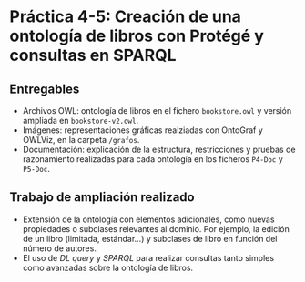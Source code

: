 # Práctica 4-5: Creación de una ontología de libros con Protégé y consultas en SPARQL

## Entregables

* Archivos OWL: ontología de libros en el fichero `bookstore.owl` y versión ampliada en `bookstore-v2.owl`.
* Imágenes: representaciones gráficas realziadas con OntoGraf y OWLViz, en la carpeta `/grafos`.
* Documentación: explicación de la estructura, restricciones y pruebas de razonamiento realizadas para
cada ontología en los ficheros `P4-Doc` y `P5-Doc`.

## Trabajo de ampliación realizado

* Extensión de la ontología con elementos adicionales, como nuevas propiedades o subclases
relevantes al dominio. Por ejemplo, la edición de un libro (limitada, estándar...) y subclases
de libro en función del número de autores.
* El uso de *DL query* y *SPARQL* para realizar consultas tanto simples como avanzadas sobre la
ontología de libros.
